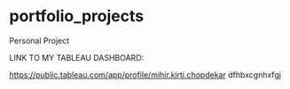 # portfolio_projects
Personal Project

LINK TO MY TABLEAU DASHBOARD:

https://public.tableau.com/app/profile/mihir.kirti.chopdekar
dfhbxcgnhxfgj
